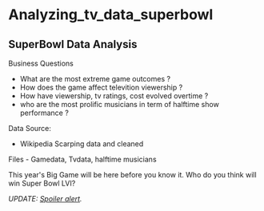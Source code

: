 # Analyzing_tv_data_superbowl

## SuperBowl Data Analysis

Business Questions 
- What are the most extreme game outcomes ?
- How does the game affect televition viewership ?
- How have viewership, tv ratings, cost evolved overtime ?
- who are the most prolific musicians in term of halftime show performance ?

Data Source:
- Wikipedia Scarping data and cleaned

Files - Gamedata, Tvdata, halftime musicians

<p>This year's Big Game will be here before you know it. Who do you think will win Super Bowl LVI?</p>
<p><em>UPDATE: <a href="https://en.wikipedia.org/wiki/Super_Bowl_LVI">Spoiler alert</a>.</em></p>
